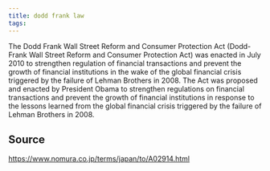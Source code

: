 ```yaml
---
title: dodd frank law
tags: 
---
```


The Dodd Frank Wall Street Reform and Consumer Protection Act (Dodd-Frank Wall Street Reform and Consumer Protection Act) was enacted in July 2010 to strengthen regulation of financial transactions and prevent the growth of financial institutions in the wake of the global financial crisis triggered by the failure of Lehman Brothers in 2008. The Act was proposed and enacted by President Obama to strengthen regulations on financial transactions and prevent the growth of financial institutions in response to the lessons learned from the global financial crisis triggered by the failure of Lehman Brothers in 2008.

## Source
https://www.nomura.co.jp/terms/japan/to/A02914.html